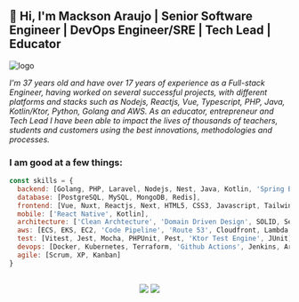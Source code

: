 
## 👋 Hi, I'm Mackson Araujo | Senior Software Engineer | DevOps Engineer/SRE | Tech Lead | Educator
<p>
  <img src="https://media.licdn.com/dms/image/v2/D4D16AQGyhMUzq17-zA/profile-displaybackgroundimage-shrink_350_1400/B4DZUQQkviG8AY-/0/1739734535662?e=1745452800&v=beta&t=4LjXfNftDQdWYTINJpoUeTkaarqksnSvbgbVJYjHYPQ" alt="logo" />
</p>
<p>
  <i>
    I'm 37 years old
  and have over 17 years of experience as a Full-stack Engineer, having worked on several successful projects, with different platforms and stacks such as Nodejs, Reactjs, Vue, Typescript, PHP, Java, Kotlin/Ktor, Python, Golang and AWS. As an educator, entrepreneur and Tech Lead I have been able to impact the lives of thousands of teachers, students and customers using the best innovations, methodologies and processes.
  </i>
</p>

<h3 align="left">I am good at a few things:</h3>

```javascript
const skills = {
  backend: [Golang, PHP, Laravel, Nodejs, Nest, Java, Kotlin, 'Spring Boot', Typescript, '.Net Core'],
  database: [PostgreSQL, MySQL, MongoDB, Redis],
  frontend: [Vue, Nuxt, Reactjs, Next, HTML5, CSS3, Javascript, Tailwind, SASS, 'Styled-Components', Bootstrap, ChakraUI, Vuetify],
  mobile: ['React Native', Kotlin],
  architecture: ['Clean Archtecture', 'Domain Driven Design', SOLID, Serverless, Microservices],
  aws: [ECS, EKS, EC2, 'Code Pipeline', 'Route 53', Cloudfront, Lambda, SQS, Kinesis, S3, 'Secrets Manager'],
  test: [Vitest, Jest, Mocha, PHPUnit, Pest, 'Ktor Test Engine', JUnit],
  devops: [Docker, Kubernetes, Terraform, 'Github Actions', Jenkins, ArgoCD, Rancher, Coolify, RabbitMQ, Python],
  agile: [Scrum, XP, Kanban]
}
```
<!--<h3 align="left">My big passions</h3>
<div align="center">
 
<p> 
  <a href="https://nodejs.org" target="_blank" rel="noreferrer"> <img src="https://raw.githubusercontent.com/devicons/devicon/master/icons/nodejs/nodejs-original-wordmark.svg" alt="nodejs" width="40" height="40"/> </a>
   <a href="https://www.mongodb.com/" target="_blank" rel="noreferrer"> <img src="https://raw.githubusercontent.com/devicons/devicon/master/icons/mongodb/mongodb-original-wordmark.svg" alt="mongodb" width="40" height="40"/> </a> 
  <a href="https://www.w3schools.com/css/" target="_blank" rel="noreferrer"> <img src="https://raw.githubusercontent.com/devicons/devicon/master/icons/css3/css3-original-wordmark.svg" alt="css3" width="40" height="40"/> </a> 
 <a href="https://www.w3.org/html/" target="_blank" rel="noreferrer"> <img src="https://raw.githubusercontent.com/devicons/devicon/master/icons/html5/html5-original-wordmark.svg" alt="html5" width="40" height="40"/> </a> 
  <a href="https://developer.mozilla.org/en-US/docs/Web/JavaScript" target="_blank" rel="noreferrer"> <img src="https://raw.githubusercontent.com/devicons/devicon/master/icons/javascript/javascript-original.svg" alt="javascript" width="40" height="40"/> </a> 
  <a href="https://www.linux.org/" target="_blank" rel="noreferrer"> <img src="https://raw.githubusercontent.com/devicons/devicon/master/icons/linux/linux-original.svg" alt="linux" width="40" height="40"/> </a>
  <a href="https://www.postgresql.org" target="_blank" rel="noreferrer"> <img src="https://raw.githubusercontent.com/devicons/devicon/master/icons/postgresql/postgresql-original-wordmark.svg" alt="postgresql" width="40" height="40"/> </a>  
  <a href="https://reactjs.org/" target="_blank" rel="noreferrer"> <img src="https://raw.githubusercontent.com/devicons/devicon/master/icons/react/react-original-wordmark.svg" alt="react" width="40" height="40"/> </a> 
  <a href="https://www.typescriptlang.org/" target="_blank" rel="noreferrer"> <img src="https://raw.githubusercontent.com/devicons/devicon/master/icons/typescript/typescript-original.svg" alt="typescript" width="40" height="40"/> </a> 
   </p>
  
</div>-->

<!--<hr/>
<div align="center">
  <a href="https://github.com/mackson">
  <img height="180em" src="https://github-readme-stats.vercel.app/api/top-langs/?username=mackson&layout=compact&langs_count=7&theme=tokyonight"/>
</div>-->
  

 ##
 
<div align="center"> 
  <a href = "mailto:macksonweb@gmail.com"><img src="https://img.shields.io/badge/-Gmail-%23333?style=for-the-badge&logo=gmail&logoColor=white" target="_blank"></a>
  <a href="https://www.linkedin.com/in/macksonaraujo" target="_blank"><img src="https://img.shields.io/badge/-LinkedIn-%230077B5?style=for-the-badge&logo=linkedin&logoColor=white" target="_blank"></a> 
 
</div>
